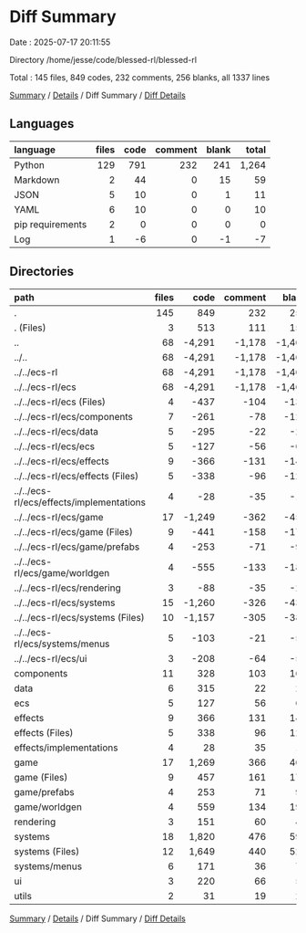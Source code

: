 # Diff Summary

Date : 2025-07-17 20:11:55

Directory /home/jesse/code/blessed-rl/blessed-rl

Total : 145 files,  849 codes, 232 comments, 256 blanks, all 1337 lines

[Summary](results.md) / [Details](details.md) / Diff Summary / [Diff Details](diff-details.md)

## Languages
| language | files | code | comment | blank | total |
| :--- | ---: | ---: | ---: | ---: | ---: |
| Python | 129 | 791 | 232 | 241 | 1,264 |
| Markdown | 2 | 44 | 0 | 15 | 59 |
| JSON | 5 | 10 | 0 | 1 | 11 |
| YAML | 6 | 10 | 0 | 0 | 10 |
| pip requirements | 2 | 0 | 0 | 0 | 0 |
| Log | 1 | -6 | 0 | -1 | -7 |

## Directories
| path | files | code | comment | blank | total |
| :--- | ---: | ---: | ---: | ---: | ---: |
| . | 145 | 849 | 232 | 256 | 1,337 |
| . (Files) | 3 | 513 | 111 | 156 | 780 |
| .. | 68 | -4,291 | -1,178 | -1,468 | -6,937 |
| ../.. | 68 | -4,291 | -1,178 | -1,468 | -6,937 |
| ../../ecs-rl | 68 | -4,291 | -1,178 | -1,468 | -6,937 |
| ../../ecs-rl/ecs | 68 | -4,291 | -1,178 | -1,468 | -6,937 |
| ../../ecs-rl/ecs (Files) | 4 | -437 | -104 | -136 | -677 |
| ../../ecs-rl/ecs/components | 7 | -261 | -78 | -128 | -467 |
| ../../ecs-rl/ecs/data | 5 | -295 | -22 | -25 | -342 |
| ../../ecs-rl/ecs/ecs | 5 | -127 | -56 | -64 | -247 |
| ../../ecs-rl/ecs/effects | 9 | -366 | -131 | -141 | -638 |
| ../../ecs-rl/ecs/effects (Files) | 5 | -338 | -96 | -125 | -559 |
| ../../ecs-rl/ecs/effects/implementations | 4 | -28 | -35 | -16 | -79 |
| ../../ecs-rl/ecs/game | 17 | -1,249 | -362 | -456 | -2,067 |
| ../../ecs-rl/ecs/game (Files) | 9 | -441 | -158 | -175 | -774 |
| ../../ecs-rl/ecs/game/prefabs | 4 | -253 | -71 | -92 | -416 |
| ../../ecs-rl/ecs/game/worldgen | 4 | -555 | -133 | -189 | -877 |
| ../../ecs-rl/ecs/rendering | 3 | -88 | -35 | -28 | -151 |
| ../../ecs-rl/ecs/systems | 15 | -1,260 | -326 | -438 | -2,024 |
| ../../ecs-rl/ecs/systems (Files) | 10 | -1,157 | -305 | -387 | -1,849 |
| ../../ecs-rl/ecs/systems/menus | 5 | -103 | -21 | -51 | -175 |
| ../../ecs-rl/ecs/ui | 3 | -208 | -64 | -52 | -324 |
| components | 11 | 328 | 103 | 163 | 594 |
| data | 6 | 315 | 22 | 26 | 363 |
| ecs | 5 | 127 | 56 | 64 | 247 |
| effects | 9 | 366 | 131 | 141 | 638 |
| effects (Files) | 5 | 338 | 96 | 125 | 559 |
| effects/implementations | 4 | 28 | 35 | 16 | 79 |
| game | 17 | 1,269 | 366 | 460 | 2,095 |
| game (Files) | 9 | 457 | 161 | 178 | 796 |
| game/prefabs | 4 | 253 | 71 | 92 | 416 |
| game/worldgen | 4 | 559 | 134 | 190 | 883 |
| rendering | 3 | 151 | 60 | 42 | 253 |
| systems | 18 | 1,820 | 476 | 597 | 2,893 |
| systems (Files) | 12 | 1,649 | 440 | 527 | 2,616 |
| systems/menus | 6 | 171 | 36 | 70 | 277 |
| ui | 3 | 220 | 66 | 53 | 339 |
| utils | 2 | 31 | 19 | 22 | 72 |

[Summary](results.md) / [Details](details.md) / Diff Summary / [Diff Details](diff-details.md)